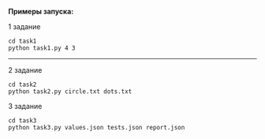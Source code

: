 __Примеры запуска:__ 

1 задание 
```
cd task1
python task1.py 4 3
```
***
2 задание 
```
cd task2
python task2.py circle.txt dots.txt
```
3 задание 
```
cd task3
python task3.py values.json tests.json report.json
```
